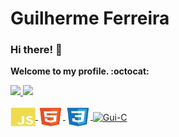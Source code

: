 # Guilherme Ferreira
### Hi there! 👋
**Welcome to my profile. :octocat:**
<div align="left">
  <a href="https://github.com/guifgomes47">
  <img height="150em" src="https://github-readme-stats.vercel.app/api?username=guifgomes47&show_icons=true&theme=monokai&include_all_commits=true&count_private=true"/>
  <img height="150em" src="https://github-readme-stats.vercel.app/api/top-langs/?username=guifgomes47&layout=compact&langs_count=7&theme=monokai"/>
</div>
<div style="display: inline_block"><br>
  <img align="center" alt="Gui-Js" height="30" width="40" src="https://raw.githubusercontent.com/devicons/devicon/master/icons/javascript/javascript-plain.svg">
  <img align="center" alt="Gui-HTML" height="30" width="40" src="https://raw.githubusercontent.com/devicons/devicon/master/icons/html5/html5-original.svg">
  <img align="center" alt="Gui-CSS" height="30" width="40" src="https://raw.githubusercontent.com/devicons/devicon/master/icons/css3/css3-original.svg">
  <img align="center" alt="Gui-C" height="30" width="40"src="https://cdn.jsdelivr.net/gh/devicons/devicon/icons/c/c-original.svg" />
</div>
